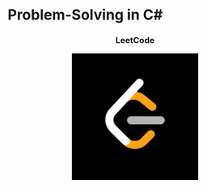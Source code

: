 # Problem-Solving in C#

<div align="center">
  <h3>LeetCode</h3>
  <img src="assets/leetcode.png" width="250"/>
</div>
